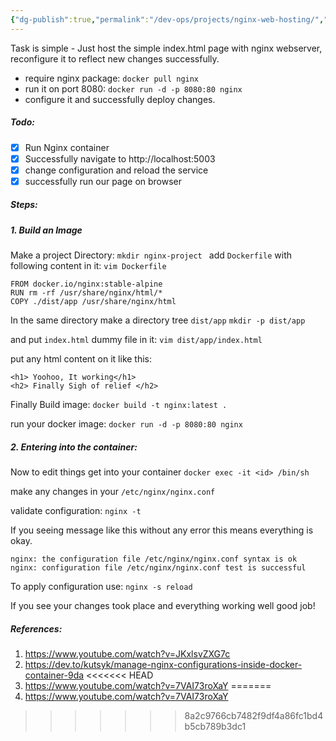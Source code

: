 ```yaml
---
{"dg-publish":true,"permalink":"/dev-ops/projects/nginx-web-hosting/","noteIcon":""}
---
```


<style> .container {font-family: sans-serif; text-align: center;} .button-wrapper button {z-index: 1;height: 40px; width: 100px; margin: 10px;padding: 5px;} .excalidraw .App-menu_top .buttonList { display: flex;} .excalidraw-wrapper { height: 800px; margin: 50px; position: relative;} :root[dir="ltr"] .excalidraw .layer-ui__wrapper .zen-mode-transition.App-menu_bottom--transition-left {transform: none;} </style><script src="https://cdn.jsdelivr.net/npm/react@17/umd/react.production.min.js"></script><script src="https://cdn.jsdelivr.net/npm/react-dom@17/umd/react-dom.production.min.js"></script><script type="text/javascript" src="https://cdn.jsdelivr.net/npm/@excalidraw/excalidraw@0/dist/excalidraw.production.min.js"></script><div id="nginx-webserver-dockerexcalidraw.md1"></div><script>(function(){const InitialData={"type":"excalidraw","version":2,"source":"https://github.com/zsviczian/obsidian-excalidraw-plugin/releases/tag/1.9.26","elements":[{"type":"line","version":583,"versionNonce":376539613,"isDeleted":false,"id":"8R_ooitlM_h36JIqa2tJy","fillStyle":"hachure","strokeWidth":1,"strokeStyle":"solid","roughness":1,"opacity":100,"angle":0,"x":-106.56426153022096,"y":-168.31148591243416,"strokeColor":"#000000","backgroundColor":"transparent","width":226.95582647345023,"height":0.41277571236053795,"seed":1580149149,"groupIds":["CWE-9VsBttpIRrNrtoeEf"],"frameId":null,"roundness":{"type":2},"boundElements":[],"updated":1698749650147,"link":null,"locked":false,"startBinding":null,"endBinding":null,"lastCommittedPoint":null,"startArrowhead":null,"endArrowhead":null,"points":[[0,0],[226.95582647345023,0.41277571236053795]]},{"type":"ellipse","version":521,"versionNonce":650004029,"isDeleted":false,"id":"dGorwu3a4qIhuNBHY4dc1","fillStyle":"hachure","strokeWidth":1,"strokeStyle":"solid","roughness":1,"opacity":100,"angle":0,"x":-99.27508686417127,"y":-185.05966835315724,"strokeColor":"#000000","backgroundColor":"transparent","width":8.889765010088599,"height":8.759365361638467,"seed":758246909,"groupIds":["CWE-9VsBttpIRrNrtoeEf"],"frameId":null,"roundness":{"type":2},"boundElements":[],"updated":1698749650147,"link":null,"locked":false},{"type":"ellipse","version":592,"versionNonce":452228765,"isDeleted":false,"id":"NDXm5bonnCo3qpjvFT9_c","fillStyle":"hachure","strokeWidth":1,"strokeStyle":"solid","roughness":1,"opacity":100,"angle":0,"x":-86.4743591694644,"y":-185.05966835315724,"strokeColor":"#000000","backgroundColor":"transparent","width":8.889765010088599,"height":8.759365361638467,"seed":740107869,"groupIds":["CWE-9VsBttpIRrNrtoeEf"],"frameId":null,"roundness":{"type":2},"boundElements":[],"updated":1698749650147,"link":null,"locked":false},{"type":"ellipse","version":639,"versionNonce":499489533,"isDeleted":false,"id":"zCSPt_8Fp7tXFNWJwXKKa","fillStyle":"hachure","strokeWidth":1,"strokeStyle":"solid","roughness":1,"opacity":100,"angle":0,"x":-74.112061788837,"y":-185.05966835315724,"strokeColor":"#000000","backgroundColor":"transparent","width":8.889765010088599,"height":8.759365361638467,"seed":767709885,"groupIds":["CWE-9VsBttpIRrNrtoeEf"],"frameId":null,"roundness":{"type":2},"boundElements":[],"updated":1698749650147,"link":null,"locked":false},{"type":"line","version":1600,"versionNonce":1382397053,"isDeleted":false,"id":"i1gQtefLYQ12uwU9bLq-Z","fillStyle":"hachure","strokeWidth":1,"strokeStyle":"solid","roughness":1,"opacity":100,"angle":0,"x":-114.30823586317933,"y":-115.8363411350254,"strokeColor":"#000000","backgroundColor":"transparent","width":241.04624863701505,"height":160.99942320789734,"seed":784528157,"groupIds":["CWE-9VsBttpIRrNrtoeEf"],"frameId":null,"roundness":{"type":2},"boundElements":[],"updated":1698749651759,"link":null,"locked":false,"startBinding":null,"endBinding":null,"lastCommittedPoint":null,"startArrowhead":null,"endArrowhead":null,"points":[[0,0],[0.27661951874800905,-32.41843589480286],[0.3872673262472127,-64.44660169456395],[3.5407298399745155,-77.48162286895901],[17.64832529612298,-79.45899135050396],[75.40648081070727,-79.04270324912608],[153.6344807126442,-79.3549193251595],[225.38958387587778,-79.04270324912608],[238.33537735328457,-76.59701065353099],[240.93560082951586,-64.10836761219441],[240.38236179201985,-30.128851337224493],[240.24405203264584,3.148178766670261],[239.82912275452384,33.82340823695328],[240.54833350326865,67.17849235985634],[238.94394029453022,80.29156755325972],[225.9428229133738,81.54043185739339],[162.43098140883086,81.22821578135998],[73.69143979446962,80.18749552791526],[16.707818932379748,80.29156755325972],[1.8810127274864612,79.04270324912608],[0.2212956149984072,65.30519590365584],[-0.11064780749920362,33.30304811023091],[0,0]]},{"type":"line","version":574,"versionNonce":621723581,"isDeleted":false,"id":"uxG7L7d4aPA2eUpuQnMcT","fillStyle":"hachure","strokeWidth":1,"strokeStyle":"solid","roughness":1,"opacity":100,"angle":0,"x":29.652795501314046,"y":-187.0441256713972,"strokeColor":"#000000","backgroundColor":"transparent","width":163.2713255395946,"height":10.799393542671808,"seed":462456701,"groupIds":["CWE-9VsBttpIRrNrtoeEf"],"frameId":null,"roundness":{"type":2},"boundElements":[],"updated":1698749650147,"link":null,"locked":false,"startBinding":null,"endBinding":null,"lastCommittedPoint":null,"startArrowhead":null,"endArrowhead":null,"points":[[0,0],[72.16412178545619,0],[82.76322717269505,2.3292809601841156],[82.76322717269505,9.740629469860847],[72.38963466603575,10.587640728109617],[0,10.799393542671808],[-66.97732553212651,10.587640728109617],[-79.8315597251609,10.587640728109617],[-80.50809836689956,2.541033774746308],[-69.68348009908112,0],[0,0]]},{"id":"4m9dyfnvSLWlo223cNX4w","type":"rectangle","x":-302,"y":-233.9296875,"width":625,"height":461,"angle":0,"strokeColor":"#1e1e1e","backgroundColor":"transparent","fillStyle":"solid","strokeWidth":2,"strokeStyle":"solid","roughness":1,"opacity":100,"groupIds":[],"frameId":null,"roundness":{"type":3},"seed":240445085,"version":114,"versionNonce":1089217267,"isDeleted":false,"boundElements":null,"updated":1698749645730,"link":null,"locked":false},{"id":"GIHcBmrD","type":"text","x":-98,"y":-119.9296875,"width":210.07984924316406,"height":25,"angle":0,"strokeColor":"#1e1e1e","backgroundColor":"transparent","fillStyle":"solid","strokeWidth":2,"strokeStyle":"solid","roughness":1,"opacity":100,"groupIds":[],"frameId":null,"roundness":null,"seed":1550740339,"version":75,"versionNonce":560643517,"isDeleted":false,"boundElements":null,"updated":1698749671096,"link":null,"locked":false,"text":"<h2>Hello WOrld</h2>","rawText":"<h2>Hello WOrld</h2>","fontSize":20,"fontFamily":1,"textAlign":"left","verticalAlign":"top","baseline":18,"containerId":null,"originalText":"<h2>Hello WOrld</h2>","lineHeight":1.25},{"type":"line","version":919,"versionNonce":513521075,"isDeleted":false,"id":"s01VVBZ4R0cBVyhaQa2ai","fillStyle":"solid","strokeWidth":1,"strokeStyle":"solid","roughness":1,"opacity":100,"angle":0,"x":5.799253359707109,"y":70.90668817753762,"strokeColor":"#000000","backgroundColor":"#40c057","width":97.59432816149476,"height":111.67663229343943,"seed":1449887645,"groupIds":["u9vnkHFFadBAkQ48AUKCI"],"frameId":null,"roundness":null,"boundElements":[],"updated":1698749798289,"link":null,"locked":false,"startBinding":null,"endBinding":null,"lastCommittedPoint":null,"startArrowhead":null,"endArrowhead":null,"points":[[0,0],[-49.39370642892282,28.40470864854873],[-49.393706428922755,82.54359778210745],[0.23861693927021385,111.67663229343943],[48.20062173257195,80.1158449061631],[48.20062173257195,26.46250634779322],[0,0]]},{"type":"line","version":2333,"versionNonce":933267283,"isDeleted":false,"id":"tagvqPmVbmERt3hfhTVrV","fillStyle":"solid","strokeWidth":1,"strokeStyle":"solid","roughness":1,"opacity":100,"angle":0,"x":-10.453626055389883,"y":114.52538794903757,"strokeColor":"#000000","backgroundColor":"#ffff","width":50.991138742103935,"height":47.31213442552106,"seed":1513262077,"groupIds":["u9vnkHFFadBAkQ48AUKCI"],"frameId":null,"roundness":{"type":2},"boundElements":[],"updated":1698749798289,"link":null,"locked":false,"startBinding":null,"endBinding":null,"lastCommittedPoint":null,"startArrowhead":null,"endArrowhead":null,"points":[[0,0],[0.26041525029627616,16.532056167078576],[-0.38456250845639206,34.550547208828775],[-8.581582525800956,33.71669349864718],[-10.131953293602448,7.975992010432608],[-7.51568005666352,-12.109006052202334],[2.131804938274864,-12.761587216692282],[15.811758280223346,4.35054109659961],[29.75212687246812,21.172633336784855],[31.447874235907076,-11.311406851159068],[39.29265370206518,-12.471551143585637],[40.859185448501485,8.556064156645926],[38.779903690789965,32.77407626105057],[27.022798997161402,34.22425662658379],[11.918570055824388,16.82209224018528],[0,0]]},{"id":"JjRdbSRNrwponseNkE9lu","type":"arrow","x":9,"y":54.0703125,"width":1,"height":79,"angle":0,"strokeColor":"#1e1e1e","backgroundColor":"transparent","fillStyle":"solid","strokeWidth":2,"strokeStyle":"solid","roughness":1,"opacity":100,"groupIds":[],"frameId":null,"roundness":{"type":2},"seed":1431244435,"version":65,"versionNonce":143372317,"isDeleted":false,"boundElements":null,"updated":1698749811689,"link":null,"locked":false,"points":[[0,0],[-1,-63],[-1,-79]],"lastCommittedPoint":null,"startBinding":null,"endBinding":null,"startArrowhead":null,"endArrowhead":"arrow"},{"id":"F60bZzEC","type":"text","x":-65,"y":191.0703125,"width":147.99986267089844,"height":25,"angle":0,"strokeColor":"#1e1e1e","backgroundColor":"transparent","fillStyle":"solid","strokeWidth":2,"strokeStyle":"solid","roughness":1,"opacity":100,"groupIds":[],"frameId":null,"roundness":null,"seed":1308536275,"version":68,"versionNonce":628199923,"isDeleted":false,"boundElements":null,"updated":1698749841922,"link":null,"locked":false,"text":"nginx webserver","rawText":"nginx webserver","fontSize":20,"fontFamily":1,"textAlign":"left","verticalAlign":"top","baseline":18,"containerId":null,"originalText":"nginx webserver","lineHeight":1.25},{"id":"ZR65lK0S","type":"text","x":-47,"y":-187.9296875,"width":93.14466552734376,"height":15.415189709753475,"angle":0,"strokeColor":"#1e1e1e","backgroundColor":"transparent","fillStyle":"solid","strokeWidth":2,"strokeStyle":"solid","roughness":1,"opacity":100,"groupIds":[],"frameId":null,"roundness":null,"seed":991293747,"version":179,"versionNonce":550705843,"isDeleted":false,"boundElements":null,"updated":1698749885556,"link":null,"locked":false,"text":"localhost:8080","rawText":"localhost:8080","fontSize":12.332151767802769,"fontFamily":1,"textAlign":"left","verticalAlign":"top","baseline":10.000000000000014,"containerId":null,"originalText":"localhost:8080","lineHeight":1.25}],"appState":{"theme":"light","viewBackgroundColor":"#ffffff","currentItemStrokeColor":"#1e1e1e","currentItemBackgroundColor":"transparent","currentItemFillStyle":"solid","currentItemStrokeWidth":2,"currentItemStrokeStyle":"solid","currentItemRoughness":1,"currentItemOpacity":100,"currentItemFontFamily":1,"currentItemFontSize":20,"currentItemTextAlign":"left","currentItemStartArrowhead":null,"currentItemEndArrowhead":"arrow","scrollX":560,"scrollY":325.0703125,"zoom":{"value":1},"currentItemRoundness":"round","gridSize":null,"gridColor":{"Bold":"#C9C9C9FF","Regular":"#EDEDEDFF"},"currentStrokeOptions":null,"previousGridSize":null,"frameRendering":{"enabled":true,"clip":true,"name":true,"outline":true}},"files":{}};InitialData.scrollToContent=true;App=()=>{const e=React.useRef(null),t=React.useRef(null),[n,i]=React.useState({width:void 0,height:void 0});return React.useEffect(()=>{i({width:t.current.getBoundingClientRect().width,height:t.current.getBoundingClientRect().height});const e=()=>{i({width:t.current.getBoundingClientRect().width,height:t.current.getBoundingClientRect().height})};return window.addEventListener("resize",e),()=>window.removeEventListener("resize",e)},[t]),React.createElement(React.Fragment,null,React.createElement("div",{className:"excalidraw-wrapper",ref:t},React.createElement(ExcalidrawLib.Excalidraw,{ref:e,width:n.width,height:n.height,initialData:InitialData,viewModeEnabled:!0,zenModeEnabled:!0,gridModeEnabled:!1})))},excalidrawWrapper=document.getElementById("nginx-webserver-dockerexcalidraw.md1");ReactDOM.render(React.createElement(App),excalidrawWrapper);})();</script>

Task is simple - Just host the simple index.html page with nginx webserver, reconfigure it to reflect new changes successfully.

- require nginx package: `docker pull nginx`
- run it on port 8080: `docker run -d -p 8080:80 nginx`
- configure it and successfully deploy changes.

##### **Todo:**
- [x] Run Nginx container
- [x] Successfully navigate to http://localhost:5003
- [x] change configuration and reload the service
- [x] successfully run our page on browser

##### **Steps:**
##### 1.  Build an Image
Make a project Directory: 
`mkdir nginx-project `
add `Dockerfile` with following content in it:
`vim Dockerfile`
 ```
FROM docker.io/nginx:stable-alpine
RUN rm -rf /usr/share/nginx/html/*
COPY ./dist/app /usr/share/nginx/html
```

In the same directory make a directory tree `dist/app`
`mkdir -p dist/app`

and put `index.html` dummy file in it:
`vim dist/app/index.html`

put any html content on it like this:
```
<h1> Yoohoo, It working</h1>
<h2> Finally Sigh of relief </h2>
```

Finally Build image:
`docker build -t nginx:latest .`

run your docker image:
`docker run -d -p 8080:80 nginx`

##### 2. Entering into the container:
Now to edit things get into your container
`docker exec -it <id> /bin/sh`

make any changes in your `/etc/nginx/nginx.conf`

validate configuration:
`nginx -t`

If you seeing message like this without any error this means everything is okay.
```
nginx: the configuration file /etc/nginx/nginx.conf syntax is ok
nginx: configuration file /etc/nginx/nginx.conf test is successful
```

To apply configuration use:
`nginx -s reload`

If you see your changes took place and everything working well good job!

##### References: 
1. https://www.youtube.com/watch?v=JKxlsvZXG7c
2. https://dev.to/kutsyk/manage-nginx-configurations-inside-docker-container-9da
<<<<<<< HEAD
3. https://www.youtube.com/watch?v=7VAI73roXaY
=======
3. https://www.youtube.com/watch?v=7VAI73roXaY
>>>>>>> 8a2c9766cb7482f9df4a86fc1bd4b5cb789b3dc1
